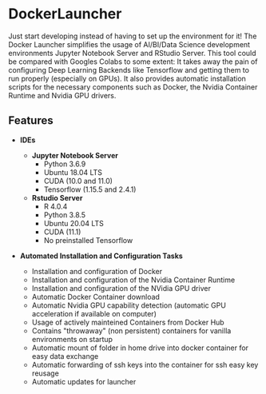 # **DockerLauncher**
Just start developing instead of having to set up the environment for it! The Docker Launcher simplifies the usage of AI/BI/Data Science development environments Jupyter Notebook Server and RStudio Server. This tool could be compared with Googles Colabs to some extent: It takes away the pain of configuring Deep Learning Backends like Tensorflow and getting them to run properly (especially on GPUs). It also provides automatic installation scripts for the necessary components such as Docker, the Nvidia Container Runtime and Nvidia GPU drivers.

## **Features**
- **IDEs**
    - **Jupyter Notebook Server**
        - Python 3.6.9
        - Ubuntu 18.04 LTS
        - CUDA (10.0 and 11.0)
        - Tensorflow (1.15.5 and 2.4.1)
    - **Rstudio Server** 
        - R 4.0.4
        - Python 3.8.5
        - Ubuntu 20.04 LTS
        - CUDA (11.1)
        - No preinstalled Tensorflow

- **Automated Installation and Configuration Tasks**
    - Installation and configuration of Docker
    - Installation and configuration of the Nvidia Container Runtime
    - Installation and configuration of the NVidia GPU driver
    - Automatic Docker Container download
    - Automatic Nvidia GPU capability detection (automatic GPU acceleration if available on computer)
    - Usage of actively mainteined Containers from Docker Hub
    - Contains "throwaway" (non persistent) containers for vanilla environments on startup
    - Automatic mount of folder in home drive into docker container for easy data exchange
    - Automatic forwarding of ssh keys into the container for ssh easy key reusage
    - Automatic updates for launcher